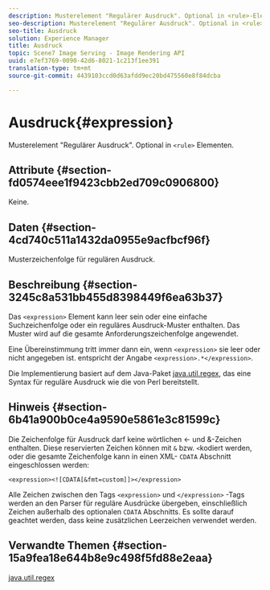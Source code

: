 ```yaml
---
description: Musterelement "Regulärer Ausdruck". Optional in <rule>-Elementen.
seo-description: Musterelement "Regulärer Ausdruck". Optional in <rule>-Elementen.
seo-title: Ausdruck
solution: Experience Manager
title: Ausdruck
topic: Scene7 Image Serving - Image Rendering API
uuid: e7ef3769-0090-42d6-8021-1c213f1ee391
translation-type: tm+mt
source-git-commit: 4439103ccd0d63afdd9ec20bd475560e8f84dcba

---
```



# Ausdruck{#expression}

Musterelement &quot;Regulärer Ausdruck&quot;. Optional in `<rule>` Elementen.

## Attribute {#section-fd0574eee1f9423cbb2ed709c0906800}

Keine.

## Daten {#section-4cd740c511a1432da0955e9acfbcf96f}

Musterzeichenfolge für regulären Ausdruck.

## Beschreibung {#section-3245c8a531bb455d8398449f6ea63b37}

Das `<expression>` Element kann leer sein oder eine einfache Suchzeichenfolge oder ein reguläres Ausdruck-Muster enthalten. Das Muster wird auf die gesamte Anforderungszeichenfolge angewendet.

Eine Übereinstimmung tritt immer dann ein, wenn `<expression>` sie leer oder nicht angegeben ist. entspricht der Angabe `<expression>.*</expression>`.

Die Implementierung basiert auf dem Java-Paket [java.util.regex](../../../../../ir-api/material-cat/image-rendering-api-ref/c-ir-material-catalog/c-ir-rule-set-reference/r-ir-expression.md#reference-49867deecb58412bbdc2ced564bbea3e), das eine Syntax für reguläre Ausdruck wie die von Perl bereitstellt.

## Hinweis {#section-6b41a900b0ce4a9590e5861e3c81599c}

Die Zeichenfolge für Ausdruck darf keine wörtlichen &lt;- und &amp;-Zeichen enthalten. Diese reservierten Zeichen können mit `&` bzw. `<`kodiert werden, oder die gesamte Zeichenfolge kann in einen XML- `CDATA` Abschnitt eingeschlossen werden:

`<expression><![CDATA[&fmt=custom]]></expression>`

Alle Zeichen zwischen den Tags `<expression>` und `</expression>` -Tags werden an den Parser für reguläre Ausdrücke übergeben, einschließlich Zeichen außerhalb des optionalen `CDATA` Abschnitts. Es sollte darauf geachtet werden, dass keine zusätzlichen Leerzeichen verwendet werden.

## Verwandte Themen {#section-15a9fea18e644b8e9c498f5fd88e2eaa}

[java.util.regex](https://www2.cs.duke.edu/csed/java/jdk1.4.2/docs/api/)
